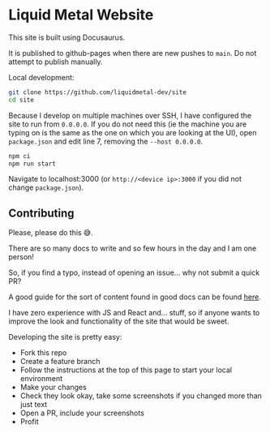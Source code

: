 # Liquid Metal Website

This site is built using Docusaurus.

It is published to github-pages when there are new pushes to `main`. Do not attempt
to publish manually.

Local development:

```bash
git clone https://github.com/liquidmetal-dev/site
cd site
```

Because I develop on multiple machines over SSH, I have configured the site to run
from `0.0.0.0`. If you do not need this (ie the machine you are typing on is the
same as the one on which you are looking at the UI), open `package.json` and edit
line 7, removing the `--host 0.0.0.0`.

```bash
npm ci
npm run start
```

Navigate to localhost:3000 (or `http://<device ip>:3000` if you did not change `package.json`).

## Contributing

Please, please do this :sweat_smile:.

There are so many docs to write and so few hours in the day and I am one person!

So, if you find a typo, instead of opening an issue... why not submit a quick PR?

A good guide for the sort of content found in good docs can be found [here](https://documentation.divio.com/).

I have zero experience with JS and React and... stuff, so if anyone wants to improve
the look and functionality of the site that would be sweet.

Developing the site is pretty easy:

- Fork this repo
- Create a feature branch
- Follow the instructions at the top of this page to start your local environment
- Make your changes
- Check they look okay, take some screenshots if you changed more than just text
- Open a PR, include your screenshots
- Profit
